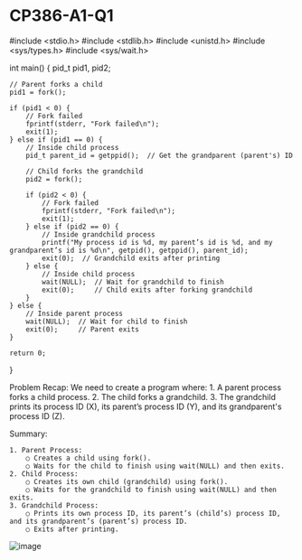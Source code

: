 # CP386-A1-Q1

#include <stdio.h>
#include <stdlib.h>
#include <unistd.h>
#include <sys/types.h>
#include <sys/wait.h>

int main() {
    pid_t pid1, pid2;

    // Parent forks a child
    pid1 = fork();

    if (pid1 < 0) {
        // Fork failed
        fprintf(stderr, "Fork failed\n");
        exit(1);
    } else if (pid1 == 0) {
        // Inside child process
        pid_t parent_id = getppid();  // Get the grandparent (parent's) ID

        // Child forks the grandchild
        pid2 = fork();

        if (pid2 < 0) {
            // Fork failed
            fprintf(stderr, "Fork failed\n");
            exit(1);
        } else if (pid2 == 0) {
            // Inside grandchild process
            printf("My process id is %d, my parent’s id is %d, and my grandparent’s id is %d\n", getpid(), getppid(), parent_id);
            exit(0);  // Grandchild exits after printing
        } else {
            // Inside child process
            wait(NULL);  // Wait for grandchild to finish
            exit(0);     // Child exits after forking grandchild
        }
    } else {
        // Inside parent process
        wait(NULL);  // Wait for child to finish
        exit(0);     // Parent exits
    }

    return 0;
}


Problem Recap:
We need to create a program where:
	1. A parent process forks a child process.
	2. The child forks a grandchild.
	3. The grandchild prints its process ID (X), its parent’s process ID (Y), and its grandparent's process ID (Z).

Summary:

	1. Parent Process:
		○ Creates a child using fork().
		○ Waits for the child to finish using wait(NULL) and then exits.
	2. Child Process:
		○ Creates its own child (grandchild) using fork().
		○ Waits for the grandchild to finish using wait(NULL) and then exits.
	3. Grandchild Process:
		○ Prints its own process ID, its parent’s (child’s) process ID, and its grandparent’s (parent’s) process ID.
		○ Exits after printing.
![image](https://github.com/user-attachments/assets/616a6c85-7dc9-47e4-9008-2026ca818987)
